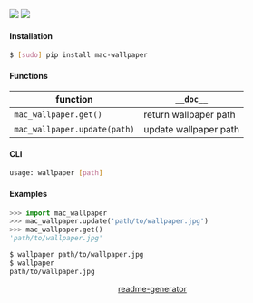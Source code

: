 <!--
https://pypi.org/project/readme-generator/
-->

[![](https://img.shields.io/badge/OS-MacOS-blue.svg?longCache=True)]()
[![](https://img.shields.io/pypi/pyversions/mac-wallpaper.svg?longCache=True)](https://pypi.org/project/mac-wallpaper/)

#### Installation
```bash
$ [sudo] pip install mac-wallpaper
```

#### Functions
function|`__doc__`
-|-
`mac_wallpaper.get()` |return wallpaper path
`mac_wallpaper.update(path)` |update wallpaper path

#### CLI
```bash
usage: wallpaper [path]
```

#### Examples
```python
>>> import mac_wallpaper
>>> mac_wallpaper.update('path/to/wallpaper.jpg')
>>> mac_wallpaper.get()
'path/to/wallpaper.jpg'
```

```bash
$ wallpaper path/to/wallpaper.jpg
$ wallpaper
path/to/wallpaper.jpg
```

<p align="center">
    <a href="https://pypi.org/project/readme-generator/">readme-generator</a>
</p>